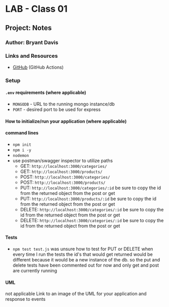 # LAB - Class 01

## Project: Notes

### Author: Bryant Davis

### Links and Resources

- [GitHub](https://github.com/BryantDavis-401-advanced-javascript/api-server) (GitHub Actions)


### Setup

#### `.env` requirements (where applicable)


- `MONGODB` - URL to the running mongo instance/db
- `PORT` - desired port to be used for express


#### How to initialize/run your application (where applicable)

#### command lines
- `npm init`
- `npm i -y`
- `nodemon`
- use postman/swagger inspector to utilize paths
    - GET: `http://localhost:3000/categories/`
    - GET: `http://localhost:3000/products/`
    - POST: `http://localhost:3000/categories/`
    - POST: `http://localhost:3000/products/`
    - PUT: `http://localhost:3000/categories/:id`       be sure to copy the id from the returned object from the post or get
    - PUT: `http://localhost:3000/products/:id`         be sure to copy the id from the returned object from the post or get
    - DELETE: `http://localhost:3000/categories/:id`    be sure to copy the id from the returned object from the post or get
    - DELETE: `http://localhost:3000/categories/:id`    be sure to copy the id from the returned object from the post or get

#### Tests
- `npm test test.js`
was unsure how to test for PUT or DELETE when every time I run the tests the id's that would get returned would be different because it would be a new instance of the db.
so the put and delete tests have been commented out for now and only get and post are currently running

#### UML
not applicable
Link to an image of the UML for your application and response to events
